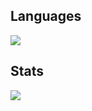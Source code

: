 ## Languages
<picture>
    <source 
    srcset="https://github-readme-stats.vercel.app/api/top-langs/?username=shivanandmn&layout=compact&show_icons=true&theme=dark&include_all_commits=true"
    media="(prefers-color-scheme: dark)"
    />
    <source
    srcset="https://github-readme-stats.vercel.app/api/top-langs/?username=shivanandmn&layout=compact&show_icons=true&include_all_commits=true"
    media="(prefers-color-scheme: light), (prefers-color-scheme: no-preference)"
    />
    <img src="https://github-readme-stats.vercel.app/api/top-langs/?username=shivanandmn&show_icons=true" />
</picture>

## Stats
<picture>
    <source 
    srcset="https://github-readme-stats.vercel.app/api?username=shivanandmn&show_icons=true&theme=dark&include_all_commits=true&layout=compact"
    media="(prefers-color-scheme: dark)"
    />
    <source
    srcset="https://github-readme-stats.vercel.app/api?username=shivanandmn&show_icons=true&include_all_commits=true&layout=compact"
    media="(prefers-color-scheme: light), (prefers-color-scheme: no-preference)"
    />
    <img src="https://github-readme-stats.vercel.app/api?username=shivanandmn&show_icons=true" />
</picture>
